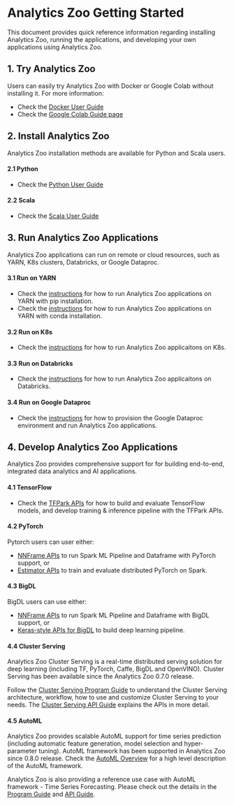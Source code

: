 # Analytics Zoo Getting Started

This document provides quick reference information regarding installing Analytics Zoo, running the applications, and developing your own applications using Analytics Zoo. 

## 1. Try Analytics Zoo
Users can easily try Analytics Zoo with Docker or Google Colab without installing it. For more information: 

- Check the [Docker User Guide](DockerUserGuide/index.md)
- Check the [Google Colab Guide page](ProgrammingGuide/run-notebook-colab.md)

## 2. Install Analytics Zoo
Analytics Zoo installation methods are available for Python and Scala users. 

#### 2.1 Python
- Check the [Python User Guide](PythonUserGuide/install.md) 

#### 2.2 Scala
- Check the [Scala User Guide](ScalaUserGuide/install.md) 

## 3. Run Analytics Zoo Applications
Analytics Zoo applications can run on remote or cloud resources, such as YARN, K8s clusters, Databricks, or Google Dataproc. 

#### 3.1 Run on YARN

- Check the [instructions](PythonUserGuide/run.md/#run-on-yarn-after-pip-install) for how to run Analytics Zoo applications on YARN with pip installation. 
- Check the [instructions](PythonUserGuide/run.md/#run-with-conda-environment-on-yarn) for how to run Analytics Zoo applications on YARN with conda installation.
 
#### 3.2 Run on K8s

- Check the [instructions](https://analytics-zoo.github.io) for how to run Analytics Zoo applicaitons on K8s.

#### 3.3 Run on Databricks

- Check the [instructions](PlatformGuide/AnalyticsZoo-on-Databricks.md) for how to run Analytics Zoo applicaitons on Databricks.

#### 3.4 Run on Google Dataproc

- Check the [instructions](ProgrammingGuide/run-on-dataproc.md) for how to provision the Google Dataproc environment and run Analytics Zoo applications. 

## 4. Develop Analytics Zoo Applications
Analytics Zoo provides comprehensive support for for building end-to-end, integrated data analytics and AI applications. 

#### 4.1 TensorFlow

- Check the [TFPark APIs](https://analytics-zoo.github.io/master/#ProgrammingGuide/TFPark/tensorflow/) for how to build and evaluate TensorFlow models, and develop training & inference pipeline with the TFPark APIs. 

#### 4.2 PyTorch

Pytorch users can user either: 

- [NNFrame APIs](APIGuide/PipelineAPI/nnframes.md) to run Spark ML Pipeline and Dataframe with PyTorch support, or 
- [Estimator APIs](APIGuide/PipelineAPI/estimator.md/#estimator) to train and evaluate distributed PyTorch on Spark.

#### 4.3 BigDL

BigDL users can use either: 

- [NNFrame APIs](APIGuide/PipelineAPI/nnframes.md) to run Spark ML Pipeline and Dataframe with BigDL support, or 
- [Keras-style APIs for BigDL](KerasStyleAPIGuide/Optimization/training.md/) to build deep learning pipeline.

#### 4.4 Cluster Serving

Analytics Zoo Cluster Serving is a real-time distributed serving solution for deep learning (including TF, PyTorch, Caffe, BigDL and OpenVINO). Cluster Serving has been available since the Analytics Zoo 0.7.0 release. 

Follow the [Cluster Serving Program Guide](ClusterServingGuide/ProgrammingGuide.md) to understand the Cluster Serving architecture, workflow, how to use and customize Cluster Serving to your needs.  The [Cluster Serving API Guide](ClusterServingGuide/APIGuide.md) explains the APIs in more detail. 

#### 4.5 AutoML
Analytics Zoo provides scalable AutoML support for time series prediction (including automatic feature generation, model selection and hyper-parameter tuning). AutoML framework has been supported in Analytics Zoo since 0.8.0 release. Check the [AutoML Overview](ProgrammingGuide/AutoML/overview.md) for a high level description of the AutoML framework.

Analytics Zoo is also providing a reference use case with AutoML framework - Time Series Forecasting. Please check out the details in the [Program Guide](ProgrammingGuide/AutoML/forecasting.md) and [API Guide](APIGuide/AutoML/time-sequence-predictor.md). 
